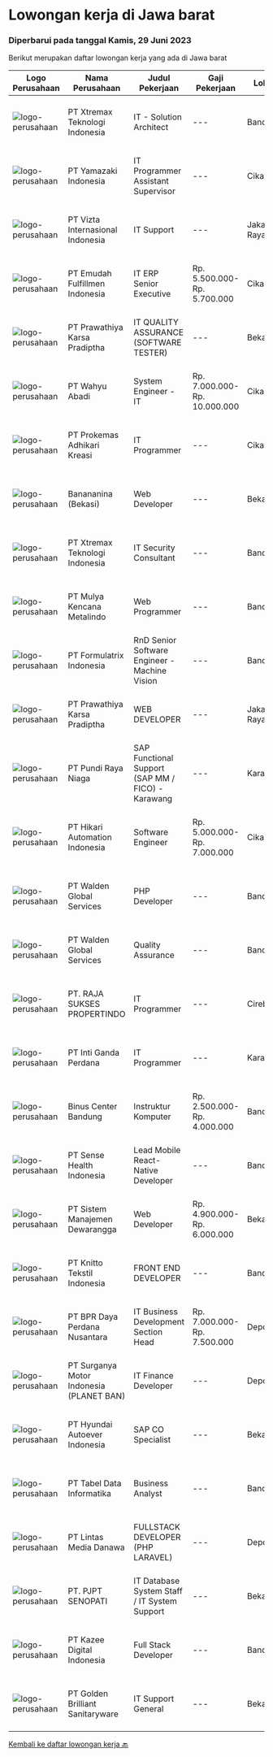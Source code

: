 
  # Lowongan kerja di Jawa barat

  ### Diperbarui pada tanggal Kamis, 29 Juni 2023

  Berikut merupakan daftar lowongan kerja yang ada di Jawa barat

  |Logo Perusahaan | Nama Perusahaan | Judul Pekerjaan | Gaji Pekerjaan | Lokasi | Deskripsi | Tanggal diunggah | Pranala |
  | -------------- | --------------- | --------------- | --------- | --------- | -------------- | ------- | ----------- |
  |![logo-perusahaan](https://image-service-cdn.seek.com.au/ce74a79d8ea261e54cdae65dc8035221535675cf/ee4dce1061f3f616224767ad58cb2fc751b8d2dc)|PT Xtremax Teknologi Indonesia|IT - Solution Architect|---|Bandung|This job position is suitable for individuals who are constant learners, problem solvers, and multi-taskers. Candidates who thrive in a fast-paced...|Rabu, 28 Juni 2023|https://www.jobstreet.co.id/id/job/it-solution-architect-4376770?token=0~f5c6015a-b544-44d2-9346-c2d4598b245f&sectionRank=1&jobId=jobstreet-id-job-4376770|
|![logo-perusahaan](https://image-service-cdn.seek.com.au/edc7bb96f745b6e8ab564225bd2ceeb1c2c04b40/ee4dce1061f3f616224767ad58cb2fc751b8d2dc)|PT Yamazaki Indonesia|IT Programmer Assistant Supervisor|---|Cikarang|Job Description: Use programming languages to write new program for bread industry Expand and update existing program Run tests to find any errors or...|Senin, 26 Juni 2023|https://www.jobstreet.co.id/id/job/it-programmer-assistant-supervisor-4385417?token=0~f5c6015a-b544-44d2-9346-c2d4598b245f&sectionRank=2&jobId=jobstreet-id-job-4385417|
|![logo-perusahaan](https://image-service-cdn.seek.com.au/5a2d6af517b717500aec1660ed74bf644e99542e/ee4dce1061f3f616224767ad58cb2fc751b8d2dc)|PT Vizta Internasional Indonesia|IT Support|---|Jakarta Raya|Melakukan instalasi dan konfigurasi software computer serta mampu memperbaiki troubleshooting software Melakukan instalasi dan konfigurasi security...|Senin, 26 Juni 2023|https://www.jobstreet.co.id/id/job/it-support-4385959?token=0~f5c6015a-b544-44d2-9346-c2d4598b245f&sectionRank=3&jobId=jobstreet-id-job-4385959|
|![logo-perusahaan](https://image-service-cdn.seek.com.au/85c6d7e7e607555946c166070aed68d847eec07a/ee4dce1061f3f616224767ad58cb2fc751b8d2dc)|PT Emudah Fulfillmen Indonesia|IT ERP Senior Executive|Rp. 5.500.000-Rp. 5.700.000|Cikarang|Requirements Bachelor Degree on Informaton System et cetera., Have 2 years experience for handle ERP Well understood the ERP system Excellent verbal...|Rabu, 28 Juni 2023|https://www.jobstreet.co.id/id/job/it-erp-senior-executive-4388064?token=0~f5c6015a-b544-44d2-9346-c2d4598b245f&sectionRank=4&jobId=jobstreet-id-job-4388064|
|![logo-perusahaan](https://image-service-cdn.seek.com.au/25f275779d2d36a25f086ac9b1c5b5be868683f6/ee4dce1061f3f616224767ad58cb2fc751b8d2dc)|PT Prawathiya Karsa Pradiptha|IT QUALITY ASSURANCE (SOFTWARE TESTER)|---|Bekasi|Candidate must be at least Diploma Degree or Bachelor Degree (Computer Science, Information Technology, Information Management) Fresh graduate are...|Rabu, 28 Juni 2023|https://www.jobstreet.co.id/id/job/it-quality-assurance-software-tester-4388176?token=0~f5c6015a-b544-44d2-9346-c2d4598b245f&sectionRank=5&jobId=jobstreet-id-job-4388176|
|![logo-perusahaan](https://image-service-cdn.seek.com.au/0e8f96712632b0e5269b057bba7afb668f2c8dc5/ee4dce1061f3f616224767ad58cb2fc751b8d2dc)|PT Wahyu Abadi|System Engineer - IT|Rp. 7.000.000-Rp. 10.000.000|Cikarang|Bertanggung jawab atas kelancaran dan pemeliharaan sistem/program komputer di perusahaan Mengidentifikasi dan memenuhi kebutuhan perusahaan mengenai...|Senin, 26 Juni 2023|https://www.jobstreet.co.id/id/job/system-engineer-it-4384822?token=0~f5c6015a-b544-44d2-9346-c2d4598b245f&sectionRank=6&jobId=jobstreet-id-job-4384822|
|![logo-perusahaan](https://image-service-cdn.seek.com.au/ba0898ce4539c7172bf405ee05ff9d5cba14c6a1/ee4dce1061f3f616224767ad58cb2fc751b8d2dc)|PT Prokemas Adhikari Kreasi|IT Programmer|---|Cikarang|Uraian Pekerjaan Melakukan pengembangan application system / reporting system serta memastikan sesuai dengan kebutuhan perusahaan Membuat dan...|Selasa, 27 Juni 2023|https://www.jobstreet.co.id/id/job/it-programmer-4386235?token=0~f5c6015a-b544-44d2-9346-c2d4598b245f&sectionRank=7&jobId=jobstreet-id-job-4386235|
|![logo-perusahaan](https://image-service-cdn.seek.com.au/fd20cb6ab0f12855795be6f049e53840ef04b151/ee4dce1061f3f616224767ad58cb2fc751b8d2dc)|Banananina (Bekasi)|Web Developer|---|Bekasi|Lulusan Minimal S1 Teknik Informatika Lebih diutamakan memiliki pengalaman develop web Skill yang di butuhkan : PHP, HTML, CSS, SQL, API, jQuery &amp;...|Rabu, 28 Juni 2023|https://www.jobstreet.co.id/id/job/web-developer-4387616?token=0~f5c6015a-b544-44d2-9346-c2d4598b245f&sectionRank=8&jobId=jobstreet-id-job-4387616|
|![logo-perusahaan](https://image-service-cdn.seek.com.au/ce74a79d8ea261e54cdae65dc8035221535675cf/ee4dce1061f3f616224767ad58cb2fc751b8d2dc)|PT Xtremax Teknologi Indonesia|IT Security Consultant|---|Bandung|We are looking for experienced security professionals who can help ourselves achieve a secured environment for our applications, system, and network...|Selasa, 27 Juni 2023|https://www.jobstreet.co.id/id/job/it-security-consultant-4368756?token=0~f5c6015a-b544-44d2-9346-c2d4598b245f&sectionRank=9&jobId=jobstreet-id-job-4368756|
|![logo-perusahaan](https://image-service-cdn.seek.com.au/9b30f00e5d44221643d2b46b334a39edb1dbf377/ee4dce1061f3f616224767ad58cb2fc751b8d2dc)|PT Mulya Kencana Metalindo|Web Programmer|---|Bandung|Web Programmer Persyaratan: Usia maksimal 32 tahun Pendidikan minimal D3 (Jurusan Teknik Informatika, teknik Komputer, Sistem Informasi) Menguasai...|Selasa, 27 Juni 2023|https://www.jobstreet.co.id/id/job/web-programmer-4386743?token=0~f5c6015a-b544-44d2-9346-c2d4598b245f&sectionRank=10&jobId=jobstreet-id-job-4386743|
|![logo-perusahaan](https://image-service-cdn.seek.com.au/e68aac730da390a16ce750d09b06eaca69364b55/ee4dce1061f3f616224767ad58cb2fc751b8d2dc)|PT Formulatrix Indonesia|RnD Senior Software Engineer - Machine Vision|---|Bandung|Headquartered in Bedford, Massachusetts, FORMULATRIX is a fast-growing robotic automation equipment manufacturer and software solutions provider to...|Rabu, 28 Juni 2023|https://www.jobstreet.co.id/id/job/rnd-senior-software-engineer-machine-vision-4369866?token=0~f5c6015a-b544-44d2-9346-c2d4598b245f&sectionRank=11&jobId=jobstreet-id-job-4369866|
|![logo-perusahaan](https://image-service-cdn.seek.com.au/6c429ef17e064ec21f637a2a07c14b7b78a74501/ee4dce1061f3f616224767ad58cb2fc751b8d2dc)|PT Prawathiya Karsa Pradiptha|WEB DEVELOPER|---|Jakarta Raya|Candidate must possess at least Bachelor Degree, Computer Science/Information Technology, Engineering (Computer / Telecommunication) or equivalent...|Rabu, 28 Juni 2023|https://www.jobstreet.co.id/id/job/web-developer-4376439?token=0~f5c6015a-b544-44d2-9346-c2d4598b245f&sectionRank=12&jobId=jobstreet-id-job-4376439|
|![logo-perusahaan](https://image-service-cdn.seek.com.au/80e1d31b27bb382718d7a297b5a621e4551102bd/ee4dce1061f3f616224767ad58cb2fc751b8d2dc)|PT Pundi Raya Niaga|SAP Functional Support (SAP MM / FICO) - Karawang|---|Karawang|Job Description : Analyze SAP incidents raised by users, perform root cause analysis and investigate solutions. Inform users and/or first-level...|Selasa, 27 Juni 2023|https://www.jobstreet.co.id/id/job/sap-functional-support-sap-mm-fico-karawang-4386410?token=0~f5c6015a-b544-44d2-9346-c2d4598b245f&sectionRank=13&jobId=jobstreet-id-job-4386410|
|![logo-perusahaan](https://image-service-cdn.seek.com.au/55b4061a6e932612555cb401f906ec0c05eef374/ee4dce1061f3f616224767ad58cb2fc751b8d2dc)|PT Hikari Automation Indonesia|Software Engineer|Rp. 5.000.000-Rp. 7.000.000|Cikarang|Create full software developmentDevelop flowcharts, layouts and documentation to identify requirements and solutionsWrite well-designed, testable...|Selasa, 27 Juni 2023|https://www.jobstreet.co.id/id/job/software-engineer-4366664?token=0~f5c6015a-b544-44d2-9346-c2d4598b245f&sectionRank=14&jobId=jobstreet-id-job-4366664|
|![logo-perusahaan](https://image-service-cdn.seek.com.au/c417ee29a14a3cc83322ba33d3ba69d569ac3112/ee4dce1061f3f616224767ad58cb2fc751b8d2dc)|PT Walden Global Services|PHP Developer|---|Bandung|Majored in IT or related fields Minimal 1 year experience in PHP Laravel, NodeJS Working experience in a web development company preferable Expert in...|Rabu, 28 Juni 2023|https://www.jobstreet.co.id/id/job/php-developer-4387537?token=0~f5c6015a-b544-44d2-9346-c2d4598b245f&sectionRank=15&jobId=jobstreet-id-job-4387537|
|![logo-perusahaan](https://image-service-cdn.seek.com.au/ec07421f9eaa89aefbdda0babe4845e5bd6e8006/ee4dce1061f3f616224767ad58cb2fc751b8d2dc)|PT Walden Global Services|Quality Assurance|---|Bandung|Candidate must possess at least a Diploma, Bachelor's Degree, Computer Science/Information Technology or equivalent. At least have 1 year of working...|Selasa, 27 Juni 2023|https://www.jobstreet.co.id/id/job/quality-assurance-4386781?token=0~f5c6015a-b544-44d2-9346-c2d4598b245f&sectionRank=16&jobId=jobstreet-id-job-4386781|
|![logo-perusahaan](https://image-service-cdn.seek.com.au/4768f45ac4016a3a17b2313f780d7a6523fe7982/ee4dce1061f3f616224767ad58cb2fc751b8d2dc)|PT. RAJA SUKSES PROPERTINDO|IT Programmer|---|Cirebon|Deskripsi pekerjaan: Membuat aplikasi sesuai dengan rencana kerja dan timeline yang diberikan oleh User Memenuhi permintaan...|Minggu, 25 Juni 2023|https://www.jobstreet.co.id/id/job/it-programmer-4375607?token=0~f5c6015a-b544-44d2-9346-c2d4598b245f&sectionRank=17&jobId=jobstreet-id-job-4375607|
|![logo-perusahaan](https://image-service-cdn.seek.com.au/3e9ef2e5aa70a9e6a97fae5120fafa3056fa5e3f/ee4dce1061f3f616224767ad58cb2fc751b8d2dc)|PT Inti Ganda Perdana|IT Programmer|---|Karawang|Kualifikasi : D3/S1 Jurusan Teknik Informasi Memahami bahasa pemrograman Backend PHP dengan Framework Laravel Mengelola dan mamahami database...|Senin, 26 Juni 2023|https://www.jobstreet.co.id/id/job/it-programmer-4384556?token=0~f5c6015a-b544-44d2-9346-c2d4598b245f&sectionRank=18&jobId=jobstreet-id-job-4384556|
|![logo-perusahaan](https://image-service-cdn.seek.com.au/abe52df5c25027f0407faba30b4bd412ccb05d64/ee4dce1061f3f616224767ad58cb2fc751b8d2dc)|Binus Center Bandung|Instruktur Komputer|Rp. 2.500.000-Rp. 4.000.000|Bandung|Kualifikasi : Pendidikan Minimal D4 Teknik Komputer/Ilmu Komputer/Sistem Informasi Memiliki pengalaman mengajar minimal 1 tahun Memiliki kemampuan...|Senin, 26 Juni 2023|https://www.jobstreet.co.id/id/job/instruktur-komputer-4384893?token=0~f5c6015a-b544-44d2-9346-c2d4598b245f&sectionRank=19&jobId=jobstreet-id-job-4384893|
|![logo-perusahaan](https://image-service-cdn.seek.com.au/4b77cb70b3ab433d806196f97bf2b8ab6a43c898/ee4dce1061f3f616224767ad58cb2fc751b8d2dc)|PT Sense Health Indonesia|Lead Mobile React-Native Developer|---|Bandung|About the jobAt NiceDay we work on our revolutionary mental healthcare service based on a portal for therapists and an app for their clients. In a...|Selasa, 27 Juni 2023|https://www.jobstreet.co.id/id/job/lead-mobile-react-native-developer-4368565?token=0~f5c6015a-b544-44d2-9346-c2d4598b245f&sectionRank=20&jobId=jobstreet-id-job-4368565|
|![logo-perusahaan](https://image-service-cdn.seek.com.au/ef93415f3890981c139bcfe9c6b0c63506e43969/ee4dce1061f3f616224767ad58cb2fc751b8d2dc)|PT Sistem Manajemen Dewarangga|Web Developer|Rp. 4.900.000-Rp. 6.000.000|Bekasi|PT Sistem Manajemen Dewarangga sedang mencari seorang Web Developer yang berbakat dan bersemangat untuk bergabung dengan tim kami!Kualifikasi:-...|Senin, 26 Juni 2023|https://www.jobstreet.co.id/id/job/web-developer-4385216?token=0~f5c6015a-b544-44d2-9346-c2d4598b245f&sectionRank=21&jobId=jobstreet-id-job-4385216|
|![logo-perusahaan](https://image-service-cdn.seek.com.au/95c392ce622d6134b6173f8d6379a0068249ee50/ee4dce1061f3f616224767ad58cb2fc751b8d2dc)|PT Knitto Tekstil Indonesia|FRONT END DEVELOPER|---|Bandung|Kami mencari Front End Developer yang terampil dan bersemangat untuk bergabung dengan tim kami Tugas dan Tanggung Jawab: Membuat program web secara...|Senin, 26 Juni 2023|https://www.jobstreet.co.id/id/job/front-end-developer-4384772?token=0~f5c6015a-b544-44d2-9346-c2d4598b245f&sectionRank=22&jobId=jobstreet-id-job-4384772|
|![logo-perusahaan](https://image-service-cdn.seek.com.au/82d8347558dc394439807f01d4be9011d42b7b72/ee4dce1061f3f616224767ad58cb2fc751b8d2dc)|PT BPR Daya Perdana Nusantara|IT Business Development Section Head|Rp. 7.000.000-Rp. 7.500.000|Depok|Kualifikasi Minimal S1 Tehnik Informatika/ Sistem informasi/ Manajemen Informatika Usia Maksimal 35 Tahun Berpengalaman di IT Perbankan minimal 2...|Jumat, 23 Juni 2023|https://www.jobstreet.co.id/id/job/it-business-development-section-head-4382846?token=0~f5c6015a-b544-44d2-9346-c2d4598b245f&sectionRank=23&jobId=jobstreet-id-job-4382846|
|![logo-perusahaan](https://image-service-cdn.seek.com.au/6cec7085f5123c8ea5ece6e1e030a179e6d8cbc8/ee4dce1061f3f616224767ad58cb2fc751b8d2dc)|PT Surganya Motor Indonesia (PLANET BAN)|IT Finance Developer|---|Depok|• Max 35 years old.• Bachelor Degree, preferably in Information Technology or Information System.• At least 3 years experience in related position.•...|Minggu, 25 Juni 2023|https://www.jobstreet.co.id/id/job/it-finance-developer-4374319?token=0~f5c6015a-b544-44d2-9346-c2d4598b245f&sectionRank=24&jobId=jobstreet-id-job-4374319|
|![logo-perusahaan](https://image-service-cdn.seek.com.au/6b27c1b5e1627dbb544ef316ebb60f2e612d82bc/ee4dce1061f3f616224767ad58cb2fc751b8d2dc)|PT Hyundai Autoever Indonesia|SAP CO Specialist|---|Bekasi|Deskripsi Pekerjaanmembantu kegiatan tim operasional sebagai sap helpdesk untuk area SAP CO.Deskripsi pekerjaan: Mengerti dan memahami SAP CO. Mampu...|Senin, 26 Juni 2023|https://www.jobstreet.co.id/id/job/sap-co-specialist-4385232?token=0~f5c6015a-b544-44d2-9346-c2d4598b245f&sectionRank=25&jobId=jobstreet-id-job-4385232|
|![logo-perusahaan](https://image-service-cdn.seek.com.au/b55f25762a71acf4457022f67135e21309f2280f/ee4dce1061f3f616224767ad58cb2fc751b8d2dc)|PT Tabel Data Informatika|Business Analyst|---|Bandung|Responsibilities:·        Documentation and tracking of issues and defects of software·        Testing of newly implemented business...|Selasa, 27 Juni 2023|https://www.jobstreet.co.id/id/job/business-analyst-4386443?token=0~f5c6015a-b544-44d2-9346-c2d4598b245f&sectionRank=26&jobId=jobstreet-id-job-4386443|
|![logo-perusahaan](https://image-service-cdn.seek.com.au/f016daeca73ea64e27964850a436d6599eb2f15e/ee4dce1061f3f616224767ad58cb2fc751b8d2dc)|PT Lintas Media Danawa|FULLSTACK DEVELOPER (PHP LARAVEL)|---|Depok|Persyaratan: HTML, JavaScript, CSS, PHP, Laravel Memiliki skill komunikasi yang baik Experience dengan pembuatan API Experience dengan database...|Senin, 26 Juni 2023|https://www.jobstreet.co.id/id/job/fullstack-developer-php-laravel-4384950?token=0~f5c6015a-b544-44d2-9346-c2d4598b245f&sectionRank=27&jobId=jobstreet-id-job-4384950|
|![logo-perusahaan](https://image-service-cdn.seek.com.au/d3e330c7f582cd85d82e4ea4b4553647363b1aa7/ee4dce1061f3f616224767ad58cb2fc751b8d2dc)|PT. PJPT SENOPATI|IT Database System Staff /  IT System Support|---|Bekasi|Kualifikasi: Memiliki pengalaman Minimal 1 Tahun Diploma Teknologi Informasi, Memiliki pengetahuan dalam SQL, PostgreSQL, SQL – MySQL for Data...|Rabu, 21 Juni 2023|https://www.jobstreet.co.id/id/job/it-database-system-staff-it-system-support-4380516?token=0~f5c6015a-b544-44d2-9346-c2d4598b245f&sectionRank=28&jobId=jobstreet-id-job-4380516|
|![logo-perusahaan](https://image-service-cdn.seek.com.au/ec74011ac6d90cfe04053effcfea8ebb34a0e3b2/ee4dce1061f3f616224767ad58cb2fc751b8d2dc)|PT Kazee Digital Indonesia|Full Stack Developer|---|Bandung|Kualifikasi : Memiliki gelar minimal Diploma dibidang Teknik Komputer/Teknik Informatika, Ilmu Komputer, Teknologi Informasi atau setara. Memiliki...|Senin, 26 Juni 2023|https://www.jobstreet.co.id/id/job/full-stack-developer-4385938?token=0~f5c6015a-b544-44d2-9346-c2d4598b245f&sectionRank=29&jobId=jobstreet-id-job-4385938|
|![logo-perusahaan](https://image-service-cdn.seek.com.au/7be7de108c3cf57cc66f77ccf23eda422fef6407/ee4dce1061f3f616224767ad58cb2fc751b8d2dc)|PT Golden Brilliant Sanitaryware|IT Support General|---|Bekasi|POSISI URGENT.Spesifikasi : Pendidikan minimal S1 komputer Teknik/Sistem Informasi. Minimal 2 Tahun berpengalaman sebagai IT Support General Bersedia...|Selasa, 20 Juni 2023|https://www.jobstreet.co.id/id/job/it-support-general-4379214?token=0~f5c6015a-b544-44d2-9346-c2d4598b245f&sectionRank=30&jobId=jobstreet-id-job-4379214|


  [Kembali ke daftar lowongan kerja 🔙](../README.md#daftar-lowongan-kerja)
  